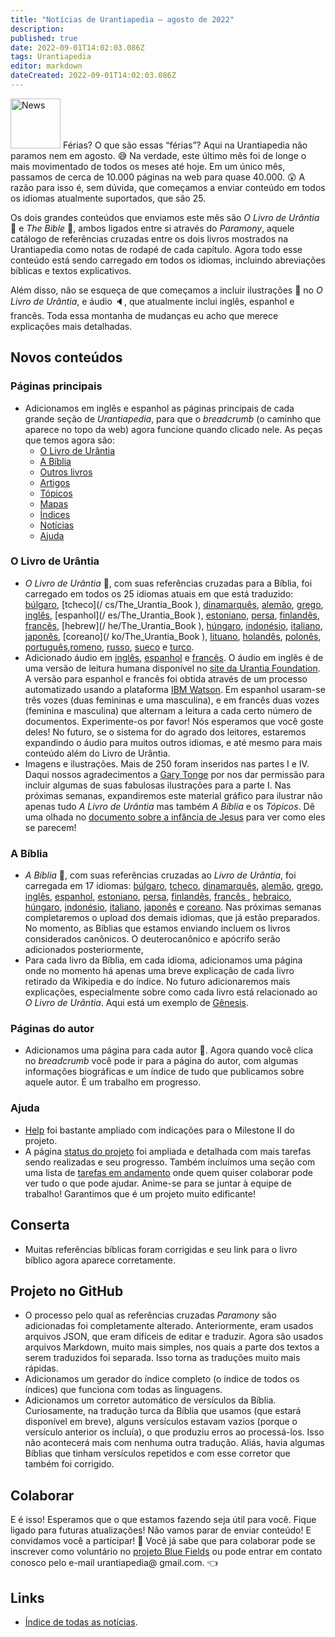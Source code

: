 ```yaml
---
title: "Notícias de Urantiapedia — agosto de 2022"
description: 
published: true
date: 2022-09-01T14:02:03.086Z
tags: Urantiapedia
editor: markdown
dateCreated: 2022-09-01T14:02:03.086Z
---
```


<img src="/_assets/svg/icon-news.svg" alt="News" style="width: 80px;"> Férias? O que são essas “férias”? Aqui na Urantiapedia não paramos nem em agosto. :sweat_smile: Na verdade, este último mês foi de longe o mais movimentado de todos os meses até hoje. Em um único mês, passamos de cerca de 10.000 páginas na web para quase 40.000. :astonished: A razão para isso é, sem dúvida, que começamos a enviar conteúdo em todos os idiomas atualmente suportados, que são 25.

Os dois grandes conteúdos que enviamos este mês são *O Livro de Urântia* :blue_book: e *The Bible* :closed_book:, ambos ligados entre si através do *Paramony*, aquele catálogo de referências cruzadas entre os dois livros mostrados na Urantiapedia como notas de rodapé de cada capítulo. Agora todo esse conteúdo está sendo carregado em todos os idiomas, incluindo abreviações bíblicas e textos explicativos.

Além disso, não se esqueça de que começamos a incluir ilustrações :sunrise_over_mountains: no *O Livro de Urântia*, e áudio :speaker:, que atualmente inclui inglês, espanhol e francês. Toda essa montanha de mudanças eu acho que merece explicações mais detalhadas.

## Novos conteúdos


### Páginas principais

- Adicionamos em inglês e espanhol as páginas principais de cada grande seção de *Urantiapedia*, para que o *breadcrumb* (o caminho que aparece no topo da web) agora funcione quando clicado nele. As peças que temos agora são:
  - [O Livro de Urântia](/pt/The_Urantia_Book)
  - [A Bíblia](/pt/Bíblia)
  - [Outros livros](/en/book)
  - [Artigos](/en/artigo)
  - [Tópicos](/en/tópico)
  - [Mapas](/en/mapa)
  - [Índices](/pt/index)
  - [Notícias](/pt/news)
  - [Ajuda](/pt/help)

### O Livro de Urântia

- *O Livro de Urântia* :blue_book:, com suas referências cruzadas para a Bíblia, foi carregado em todos os 25 idiomas atuais em que está traduzido: [búlgaro](/bg/The_Urantia_Book), [tcheco](/ cs/The_Urantia_Book ), [dinamarquês](/da/The_Urantia_Book), [alemão](/de/The_Urantia_Book), [grego](/el/The_Urantia_Book), [inglês](/en/The_Urantia_Book), [espanhol](/ es/The_Urantia_Book ), [estoniano](/et/The_Urantia_Book), [persa](/fa/The_Urantia_Book), [finlandês](/fi/The_Urantia_Book), [francês](/fr/The_Urantia_Book), [hebrew](/ he/The_Urantia_Book ), [húngaro](/hu/The_Urantia_Book), [indonésio](/id/The_Urantia_Book), [italiano](/it/The_Urantia_Book), [japonês](/ja/The_Urantia_Book), [coreano](/ ko/The_Urantia_Book ), [lituano](/lt/The_Urantia_Book), [holandês](/nl/The_Urantia_Book), [polonês](/pl/The_Urantia_Book), [português](/pt/The_Urantia_Book),[romeno](/ro/The_Urantia_Book ), [russo](/ru/The_Urantia_Book), [sueco](/sv/The_Urantia_Book) e [turco](/tr/The_Urantia_Book).
- Adicionado áudio em [inglês](/en/The_Urantia_Book/0), [espanhol](/es/The_Urantia_Book/0) e [francês](/fr/The_Urantia_Book/0). O áudio em inglês é de uma versão de leitura humana disponível no [site da Urantia Foundation](https://www.urantia.org/urantia-book/listen-urantia-book). A versão para espanhol e francês foi obtida através de um processo automatizado usando a plataforma [IBM Watson](https://www.ibm.com/es-es/cloud/watson-speech-to-text). Em espanhol usaram-se três vozes (duas femininas e uma masculina), e em francês duas vozes (feminina e masculina) que alternam a leitura a cada certo número de documentos. Experimente-os por favor! Nós esperamos que você goste deles! No futuro, se o sistema for do agrado dos leitores, estaremos expandindo o áudio para muitos outros idiomas, e até mesmo para mais conteúdo além do Livro de Urântia.
- Imagens e ilustrações. Mais de 250 foram inseridos nas partes I e IV. Daqui nossos agradecimentos a [Gary Tonge](https://visionafar.com/) por nos dar permissão para incluir algumas de suas fabulosas ilustrações para a parte I. Nas próximas semanas, expandiremos este material gráfico para ilustrar não apenas tudo *A Livro de Urântia* mas também *A Bíblia* e os *Tópicos*. Dê uma olhada no [documento sobre a infância de Jesus](/en/The_Urantia_Book/123) para ver como eles se parecem!

### A Bíblia

- *A Bíblia* :closed_book:, com suas referências cruzadas ao *Livro de Urântia*, foi carregada em 17 idiomas: [búlgaro](/bg/index/bible), [tcheco](/cs/index/bible ), [dinamarquês](/da/index/bible), [alemão](/de/index/bible), [grego](/el/index/bible), [inglês](/en/index/bible), [espanhol](/es/index/bible), [estoniano](/et/index/bible), [persa](/fa/index/bible), [finlandês](/fi/index/bible), [francês ](/fr/index/bible), [hebraico](/he/index/bible), [húngaro](/hu/index/bible), [indonésio](/id/index/bible), [italiano]( /it/index/bible), [japonês](/ja/index/bible) e [coreano](/ko/index/bible). Nas próximas semanas completaremos o upload dos demais idiomas, que já estão preparados. No momento, as Bíblias que estamos enviando incluem os livros considerados canônicos. O deuterocanônico e apócrifo serão adicionados posteriormente,
- Para cada livro da Bíblia, em cada idioma, adicionamos uma página onde no momento há apenas uma breve explicação de cada livro retirado da Wikipedia e do índice. No futuro adicionaremos mais explicações, especialmente sobre como cada livro está relacionado ao *O Livro de Urântia*. Aqui está um exemplo de [Gênesis](/en/Bible/Genesis).

### Páginas do autor

- Adicionamos uma página para cada autor :older_man:. Agora quando você clica no *breadcrumb* você pode ir para a página do autor, com algumas informações biográficas e um índice de tudo que publicamos sobre aquele autor. É um trabalho em progresso.

### Ajuda

- [Help](/pt/help) foi bastante ampliado com indicações para o Milestone II do projeto.
- A página [status do projeto](/pt/help/status) foi ampliada e detalhada com mais tarefas sendo realizadas e seu progresso. Também incluímos uma seção com uma lista de [tarefas em andamento](/pt/help/status#tarefas-planejadas) onde quem quiser colaborar pode ver tudo o que pode ajudar. Anime-se para se juntar à equipe de trabalho! Garantimos que é um projeto muito edificante!

## Conserta

- Muitas referências bíblicas foram corrigidas e seu link para o livro bíblico agora aparece corretamente.

## Projeto no GitHub

- O processo pelo qual as referências cruzadas *Paramony* são adicionadas foi completamente alterado. Anteriormente, eram usados ​​arquivos JSON, que eram difíceis de editar e traduzir. Agora são usados ​​arquivos Markdown, muito mais simples, nos quais a parte dos textos a serem traduzidos foi separada. Isso torna as traduções muito mais rápidas.
- Adicionamos um gerador do índice completo (o índice de todos os índices) que funciona com todas as linguagens.
- Adicionamos um corretor automático de versículos da Bíblia. Curiosamente, na tradução turca da Bíblia que usamos (que estará disponível em breve), alguns versículos estavam vazios (porque o versículo anterior os incluía), o que produziu erros ao processá-los. Isso não acontecerá mais com nenhuma outra tradução. Aliás, havia algumas Bíblias que tinham versículos repetidos e com esse corretor que também foi corrigido.

## Colaborar

E é isso! Esperamos que o que estamos fazendo seja útil para você. Fique ligado para futuras atualizações! Não vamos parar de enviar conteúdo! E convidamos você a participar! :blue_heart: Você já sabe que para colaborar pode se inscrever como voluntário no [projeto Blue Fields](https://blue-fields.netlify.app/projects/292396532506821125) ou pode entrar em contato conosco pelo e-mail urantiapedia@ gmail.com. :point_left:


## Links

- [Índice de todas as notícias](/pt/news).